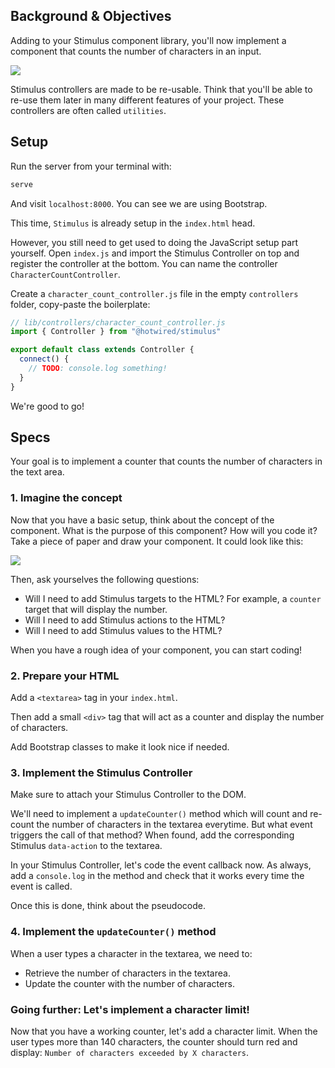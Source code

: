 ## Background & Objectives

Adding to your Stimulus component library, you'll now implement a component that counts the number of characters in an input.

![](https://raw.githubusercontent.com/lewagon/fullstack-images/master/tutorials/character_counter/character-counter-animation.gif)

Stimulus controllers are made to be re-usable. Think that you'll be able to re-use them later in many different features of your project. These controllers are often called `utilities`.

## Setup

Run the server from your terminal with:

```bash
serve
```

And visit `localhost:8000`. You can see we are using Bootstrap.

This time, `Stimulus` is already setup in the `index.html` head.

However, you still need to get used to doing the JavaScript setup part yourself. Open `index.js` and import the Stimulus Controller on top and register the controller at the bottom. You can name the controller `CharacterCountController`.

Create a `character_count_controller.js` file in the empty `controllers` folder, copy-paste the boilerplate:

```javascript
// lib/controllers/character_count_controller.js
import { Controller } from "@hotwired/stimulus"

export default class extends Controller {
  connect() {
    // TODO: console.log something!
  }
}
```

We're good to go!

## Specs

Your goal is to implement a counter that counts the number of characters in the text area.

### 1. Imagine the concept

Now that you have a basic setup, think about the concept of the component. What is the purpose of this component? How will you code it? Take a piece of paper and draw your component. It could look like this:

![](https://raw.githubusercontent.com/lewagon/fullstack-images/master/tutorials/character_counter/character-counter-mockup.png)

Then, ask yourselves the following questions:
- Will I need to add Stimulus targets to the HTML? For example, a `counter` target that will display the number.
- Will I need to add Stimulus actions to the HTML?
- Will I need to add Stimulus values to the HTML?

When you have a rough idea of your component, you can start coding!

### 2. Prepare your HTML

Add a `<textarea>` tag in your `index.html`.

Then add a small `<div>` tag that will act as a counter and display the number of characters.

Add Bootstrap classes to make it look nice if needed.

### 3. Implement the Stimulus Controller

Make sure to attach your Stimulus Controller to the DOM.

We'll need to implement a `updateCounter()` method which will count and re-count the number of characters in the textarea everytime. But what event triggers the call of that method? When found, add the corresponding Stimulus `data-action` to the textarea.

In your Stimulus Controller, let's code the event callback now. As always, add a `console.log` in the method and check that it works every time the event is called.

Once this is done, think about the pseudocode.

### 4. Implement the `updateCounter()` method

When a user types a character in the textarea, we need to:
- Retrieve the number of characters in the textarea.
- Update the counter with the number of characters.

### Going further: Let's implement a character limit!

Now that you have a working counter, let's add a character limit. When the user types more than 140 characters, the counter should turn red and display: `Number of characters exceeded by X characters`.
